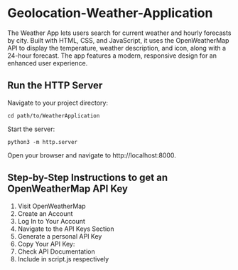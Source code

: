# Geolocation-Weather-Application
The Weather App lets users search for current weather and hourly forecasts by city. Built with HTML, CSS, and JavaScript, it uses the OpenWeatherMap API to display the temperature, weather description, and icon, along with a 24-hour forecast. The app features a modern, responsive design for an enhanced user experience.

## Run the HTTP Server

Navigate to your project directory:

    cd path/to/WeatherApplication

Start the server:

    python3 -m http.server

Open your browser and navigate to http://localhost:8000.

## Step-by-Step Instructions to get an OpenWeatherMap API Key

1. Visit OpenWeatherMap
2. Create an Account
3. Log In to Your Account
4. Navigate to the API Keys Section
5. Generate a personal API Key
6. Copy Your API Key:
7. Check API Documentation
8. Include in script.js respectively

